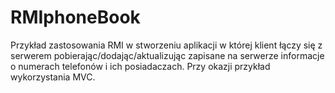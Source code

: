 # RMIphoneBook
Przykład zastosowania RMI w stworzeniu aplikacji w której klient łączy się z serwerem pobierając/dodając/aktualizując zapisane na serwerze 
informacje o numerach telefonów i ich posiadaczach. Przy okazji przykład wykorzystania MVC.
